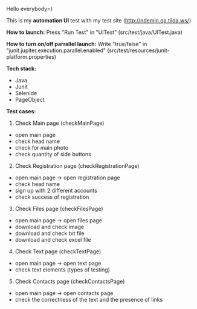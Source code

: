 Hello everybody=)

This is my **automation UI** test with my test site (http://ndemin.qa.tilda.ws/)

**How to launch:**
Press "Run Test" in "UITest" (src/test/java/UITest.java) 

**How to turn on/off parrallel launch:**
Write "true/false" in "junit.jupiter.execution.parallel.enabled" (src/test/resources/junit-platform.properties) 

**Tech stack:**
  * Java
  * Junit
  * Selenide
  * PageObject

**Test cases:**
1) Check Main page (checkMainPage)
  * open main page
  * check head name
  * check for main photo
  * check quantity of side buttons

2) Check Registration page (checkRegistrationPage)
  * open main page -> open registration page
  * check head name
  * sign up with 2 different accounts
  * check success of registration

3) Check Files page (checkFilesPage)
  * open main page -> open files page
  * download and check image
  * download and check txt file
  * download and check excel file

4) Check Text page (checkTextPage)
  * open main page -> open text page
  * check text elements (types of testing)

5) Check Contacts page (checkContactsPage)
  * open main page -> open contacts page
  * check the correctness of the text and the presence of links
